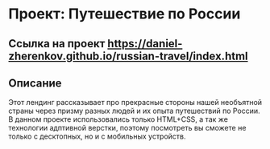 # Проект: Путешествие по России

## Ссылка на проект https://daniel-zherenkov.github.io/russian-travel/index.html

## Описание

Этот лендинг рассказывает про прекрасные стороны нашей необъятной страны через призму разных людей и их опыта путешествий по России. В данном проекте использовались только HTML+CSS, а так же технологии адптивной верстки, поэтому посмотреть вы сможете не только с десктопных, но и с мобильных устройств. 
